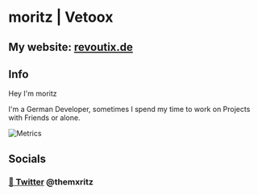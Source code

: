 # moritz | Vetoox
## My website: [revoutix.de](https://revoutix) 
## Info
Hey I'm moritz

I'm a German Developer, sometimes I spend my time to work on Projects with Friends or alone.

![Metrics](https://metrics.lecoq.io/themxritz?template=classic&languages=1&introduction=1&repositories=1&activity=1&repositories=100&repositories.batch=100&repositories.forks=false&repositories.affiliations=owner&languages.limit=8&languages.threshold=0%25&languages.colors=github&languages.sections=most-used&languages.indepth=false&languages.analysis.timeout=15&languages.categories=markup%2C%20programming&languages.recent.categories=markup%2C%20programming&languages.recent.load=300&languages.recent.days=14&activity.limit=5&activity.load=300&activity.days=14&activity.visibility=all&activity.timestamps=false&activity.filter=all&introduction.title=true&config.timezone=Europe%2FBerlin)
	
## Socials
### [🦤 Twitter](https://twitter.com/themxritz) @themxritz


